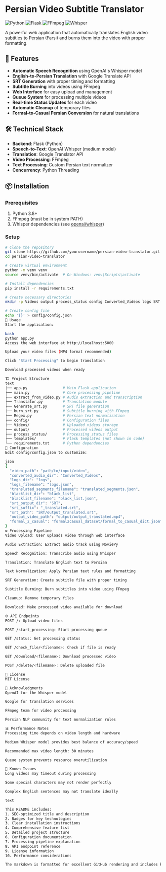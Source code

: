 # Persian Video Subtitle Translator

![Python](https://img.shields.io/badge/python-3.8%2B-blue)
![Flask](https://img.shields.io/badge/flask-2.0%2B-lightgrey)
![FFmpeg](https://img.shields.io/badge/FFmpeg-required-orange)
![Whisper](https://img.shields.io/badge/OpenAI_Whisper-medium-blueviolet)

A powerful web application that automatically translates English video subtitles to Persian (Farsi) and burns them into the video with proper formatting.

## 🌟 Features

- **Automatic Speech Recognition** using OpenAI's Whisper model
- **English-to-Persian Translation** with Google Translate API
- **SRT Generation** with proper timing and formatting
- **Subtitle Burning** into videos using FFmpeg
- **Web Interface** for easy upload and management
- **Queue System** for processing multiple videos
- **Real-time Status Updates** for each video
- **Automatic Cleanup** of temporary files
- **Formal-to-Casual Persian Conversion** for natural translations

## 🛠️ Technical Stack

- **Backend**: Flask (Python)
- **Speech-to-Text**: OpenAI Whisper (medium model)
- **Translation**: Google Translator API
- **Video Processing**: FFmpeg
- **Text Processing**: Custom Persian text normalizer
- **Concurrency**: Python Threading

## 📦 Installation

### Prerequisites

1. Python 3.8+
2. FFmpeg (must be in system PATH)
3. Whisper dependencies (see [openai/whisper](https://github.com/openai/whisper))

### Setup

```bash
# Clone the repository
git clone https://github.com/yourusername/persian-video-translator.git
cd persian-video-translator

# Create virtual environment
python -m venv venv
source venv/bin/activate  # On Windows: venv\Scripts\activate

# Install dependencies
pip install -r requirements.txt

# Create necessary directories
mkdir -p Videos output process_status config Converted_Videos logs SRT black_list fonts

# Create config file
echo '{}' > config/config.json
🚀 Usage
Start the application:

bash
python app.py
Access the web interface at http://localhost:5000

Upload your video files (MP4 format recommended)

Click "Start Processing" to begin translation

Download processed videos when ready

🏗️ Project Structure
text
├── app.py                # Main Flask application
├── main.py               # Core processing pipeline
├── extract_from_video.py # Audio extraction and transcription
├── Translator.py         # Translation module
├── Generate_srt.py       # SRT file generation
├── burn_srt.py           # Subtitle burning with FFmpeg
├── Regex.py              # Persian text normalization
├── config/               # Configuration files
├── Videos/               # Uploaded videos storage
├── output/               # Processed videos output
├── process_status/       # Processing status files
├── templates/            # Flask templates (not shown in code)
└── requirements.txt      # Python dependencies
🔧 Configuration
Edit config/config.json to customize:

json
{
  "video_path": "path/to/input/video",
  "converted_audio_dir": "Converted_Videos",
  "logs_dir": "logs",
  "logs_filename": "logs.json",
  "translated_segments_filename": "translated_segments.json",
  "blacklist_dir": "black_list",
  "blacklist_filename": "black_list.json",
  "srt_output_dir": "SRT",
  "srt_suffix": "_translated.srt",
  "srt_path": "SRT/output_translated.srt",
  "output_video_path": "output/output_translated.mp4",
  "formal_2_casual": "formal2casual_dataset/formal_to_casual_dict.json"
}
⚙️ Processing Pipeline
Video Upload: User uploads video through web interface

Audio Extraction: Extract audio track using MoviePy

Speech Recognition: Transcribe audio using Whisper

Translation: Translate English text to Persian

Text Normalization: Apply Persian text rules and formatting

SRT Generation: Create subtitle file with proper timing

Subtitle Burning: Burn subtitles into video using FFmpeg

Cleanup: Remove temporary files

Download: Make processed video available for download

🌐 API Endpoints
POST /: Upload video files

POST /start_processing: Start processing queue

GET /status: Get processing status

GET /check_file/<filename>: Check if file is ready

GET /download/<filename>: Download processed video

POST /delete/<filename>: Delete uploaded file

📜 License
MIT License

🙏 Acknowledgments
OpenAI for the Whisper model

Google for translation services

FFmpeg team for video processing

Persian NLP community for text normalization rules

📊 Performance Notes
Processing time depends on video length and hardware

Medium Whisper model provides best balance of accuracy/speed

Recommended max video length: 30 minutes

Queue system prevents resource overutilization

🐛 Known Issues
Long videos may timeout during processing

Some special characters may not render perfectly

Complex English sentences may not translate ideally

text

This README includes:
1. SEO-optimized title and description
2. Badges for key technologies
3. Clear installation instructions
4. Comprehensive feature list
5. Detailed project structure
6. Configuration documentation
7. Processing pipeline explanation
8. API endpoint reference
9. License information
10. Performance considerations

The markdown is formatted for excellent GitHub rendering and includes keywords that would help with discoverability. You may want to add screenshots of the interface and example videos to make it even more compelling.
